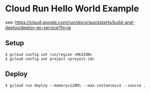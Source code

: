 # Cloud Run Hello World Example

see: https://cloud.google.com/run/docs/quickstarts/build-and-deploy/deploy-go-service?hl=ja

## Setup

```shell
$ gcloud config set run/region <REGION>
$ gcloud config set project <project-id>
```

## Deploy

```shell
$ gcloud run deploy --memory=128Mi --max-instances=1 --source .
```
